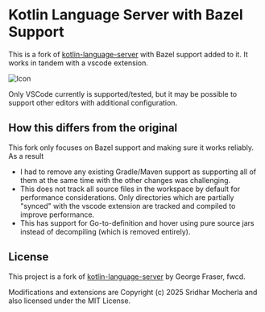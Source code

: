 # Kotlin Language Server with Bazel Support

This is a fork of [kotlin-language-server](https://github.com/fwcd/kotlin-language-server) with Bazel support added to it. It works in tandem with a vscode extension.


![Icon](Icon128.png)

Only VSCode currently is supported/tested, but it may be possible to support other editors with additional configuration.

## How this differs from the original

This fork only focuses on Bazel support and making sure it works reliably. As a result
- I had to remove any existing Gradle/Maven support as supporting all of them at the same time with the other changes was challenging.
- This does not track all source files in the workspace by default for performance considerations. Only directories which are partially "synced"
 with the vscode extension are tracked and compiled to improve performance.
- This has support for Go-to-definition and hover using pure source jars instead of decompiling (which is removed entirely).


## License

This project is a fork of [kotlin-language-server](https://github.com/fwcd/kotlin-language-server) by George Fraser, fwcd.

Modifications and extensions are Copyright (c) 2025 Sridhar Mocherla and also licensed under the MIT License.
